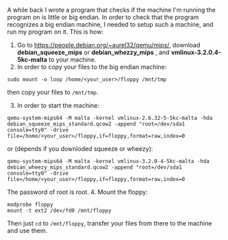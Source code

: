 A while back I wrote a program that checks if the machine I'm running the program on is little or big endian. In order to check that the program recognizes a big endian machine, I needed to setup such a machine, and run my program on it.
This is how:
1. Go to https://people.debian.org/~aurel32/qemu/mips/, download **debian_squeeze_mips** or **debian_whezzy_mips** , and **vmlinux-3.2.0.4-5kc-malta** to your machine.
2. In order to copy your files to the big endian machine:
```
sudo mount -o loop /home/<your_user>/floppy /mnt/tmp
```
   then copy your files to ```/mnt/tmp```.

3. In order to start the machine:
```
qemu-system-mips64 -M malta -kernel vmlinux-2.6.32-5-5kc-malta -hda debian_squeeze_mips_standard.qcow2 -append "root=/dev/sda1 console=tty0" -drive file=/home/<your_user>/floppy,if=floppy,format=raw,index=0
```
   or (depends if you downloded squeeze or wheezy):
```
qemu-system-mips64 -M malta -kernel vmlinux-3.2.0-4-5kc-malta -hda debian_wheezy_mips_standard.qcow2 -append "root=/dev/sda1 console=tty0" -drive file=/home/<your_user>/floppy,if=floppy,format=raw,index=0
```
   The password of root is root.
4. Mount the floppy:
```
modprobe floppy
mount -t ext2 /dev/fd0 /mnt/floppy
```
   Then just ```cd``` to ```/mnt/floppy```, transfer your files from there to the machine and use them.
